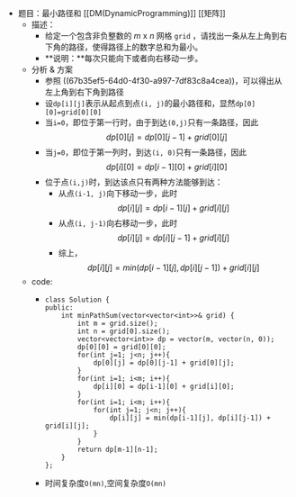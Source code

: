 - 题目：最小路径和 [[DM(DynamicProgramming)]] [[矩阵]]
	- 描述：
		- 给定一个包含非负整数的 *m* x *n* 网格 `grid` ，请找出一条从左上角到右下角的路径，使得路径上的数字总和为最小。
		- **说明：**每次只能向下或者向右移动一步。
	- 分析 & 方案
		- 参照 ((67b35ef5-64d0-4f30-a997-7df83c8a4cea))，可以得出从左上角到右下角到路径
		- 设`dp[i][j]`表示从起点到点`(i, j)`的最小路径和，显然`dp[0][0]=grid[0][0]`
		- 当`i=0`，即位于第一行时，由于到达`(0,j)`只有一条路径，因此
		  $$dp[0][j] = dp[0][j-1] + grid[0][j]$$
		- 当`j=0`，即位于第一列时，到达`(i, 0)`只有一条路径，因此
		  $$dp[i][0]=dp[i-1][0]+grid[i][0]$$
		- 位于点`(i,j)`时，到达该点只有两种方法能够到达：
			- 从点`(i-1, j)`向下移动一步，此时$$dp[i][j] = dp[i-1][j]+grid[i][j]$$
			- 从点`(i, j-1)`向右移动一步，此时$$dp[i][j]=dp[i][j-1]+grid[i][j]$$
			- 综上，$$dp[i][j] = min(dp[i-1][j], dp[i][j-1]) + grid[i][j]$$
	- code:
		- ```
		  class Solution {
		  public:
		      int minPathSum(vector<vector<int>>& grid) {
		          int m = grid.size();
		          int n = grid[0].size();
		          vector<vector<int>> dp = vector(m, vector(n, 0));
		          dp[0][0] = grid[0][0];
		          for(int j=1; j<n; j++){
		              dp[0][j] = dp[0][j-1] + grid[0][j];
		          }
		          for(int i=1; i<m; i++){
		              dp[i][0] = dp[i-1][0] + grid[i][0];
		          }
		          for(int i=1; i<m; i++){
		              for(int j=1; j<n; j++){
		                  dp[i][j] = min(dp[i-1][j], dp[i][j-1]) + grid[i][j];
		              }
		          }
		          return dp[m-1][n-1];
		      }
		  };
		  ```
		- 时间复杂度`O(mn)`,空间复杂度`O(mn)`